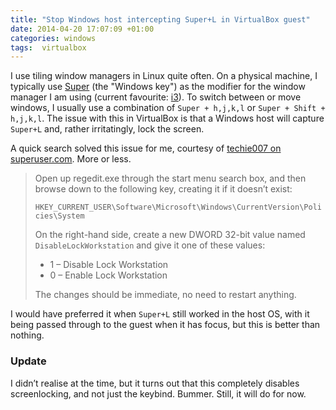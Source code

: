 ```yaml
---
title: "Stop Windows host intercepting Super+L in VirtualBox guest"
date: 2014-04-20 17:07:09 +01:00
categories: windows
tags:  virtualbox
---
```

I use tiling window managers in Linux quite often. On a physical machine, I
typically use [Super][] (the "Windows key") as the modifier for the window
manager I am using (current favourite: [i3][]). To switch between or move
windows, I usually use a combination of `Super + h,j,k,l` or `Super + Shift +
h,j,k,l`. The issue with this in VirtualBox is that a Windows host will capture
`Super+L` and, rather irritatingly, lock the screen.

A quick search solved this issue for me, courtesy of [techie007 on
superuser.com][superuser-techie007]. More or less.

  > Open up regedit.exe through the start menu search box, and then browse down
  > to the following key, creating it if it doesn’t exist:
  >
  > `HKEY_CURRENT_USER\Software\Microsoft\Windows\CurrentVersion\Policies\System`
  >
  > On the right-hand side, create a new DWORD 32-bit value named
  > `DisableLockWorkstation` and give it one of these values:
  >
  > * 1 – Disable Lock Workstation
  > * 0 – Enable Lock Workstation
  >
  > The changes should be immediate, no need to restart anything.

I would have preferred it when `Super+L` still worked in the host OS, with it
being passed through to the guest when it has focus, but this is better than
nothing.

### Update
I didn’t realise at the time, but it turns out that this completely disables
screenlocking, and not just the keybind. Bummer. Still, it will do for now.

[i3]: http://i3wm.org/
[super]: http://en.wikipedia.org/wiki/Super_key_(keyboard_button)
[superuser-techie007]: http://superuser.com/questions/121787/disable-windows-key-hotkeys-when-using-virtualbox
